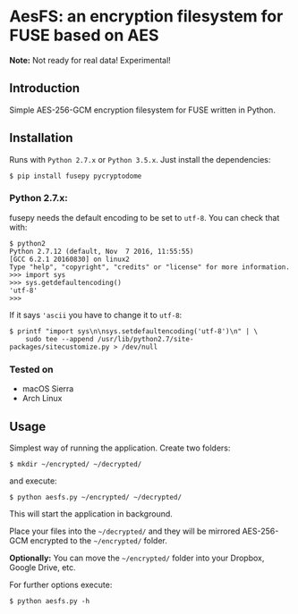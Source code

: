 # AesFS: an encryption filesystem for FUSE based on AES

**Note:** Not ready for real data! Experimental!

## Introduction

Simple AES-256-GCM encryption filesystem for FUSE written in Python.

## Installation

Runs with `Python 2.7.x` or `Python 3.5.x`. Just install the dependencies:

```
$ pip install fusepy pycryptodome
```

### Python 2.7.x:

fusepy needs the default encoding to be set to `utf-8`. You can check that with:
```
$ python2
Python 2.7.12 (default, Nov  7 2016, 11:55:55)
[GCC 6.2.1 20160830] on linux2
Type "help", "copyright", "credits" or "license" for more information.
>>> import sys
>>> sys.getdefaultencoding()
'utf-8'
>>>
```

If it says `'ascii` you have to change it to `utf-8`:
```
$ printf "import sys\n\nsys.setdefaultencoding('utf-8')\n" | \
    sudo tee --append /usr/lib/python2.7/site-packages/sitecustomize.py > /dev/null
```

### Tested on

* macOS Sierra
* Arch Linux

## Usage

Simplest way of running the application. Create two folders:

```
$ mkdir ~/encrypted/ ~/decrypted/
```

and execute:

```
$ python aesfs.py ~/encrypted/ ~/decrypted/
```

This will start the application in background.

Place your files into the `~/decrypted/` and they will be mirrored AES-256-GCM
encrypted to the `~/encrypted/` folder.

**Optionally:** You can move the `~/encrypted/` folder into your Dropbox, Google
Drive, etc.

For further options execute:

```
$ python aesfs.py -h
```

